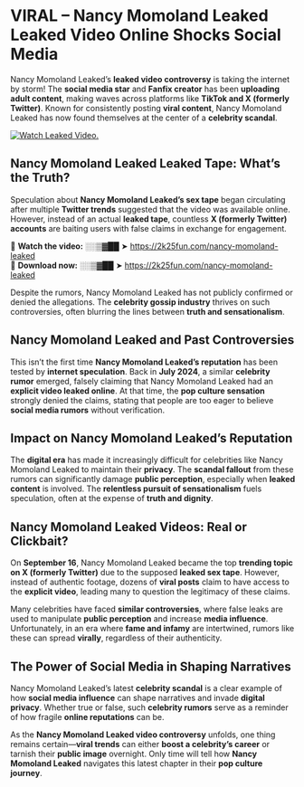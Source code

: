 # VIRAL – Nancy Momoland Leaked Leaked Video Online Shocks Social Media 

Nancy Momoland Leaked’s **leaked video controversy** is taking the internet by storm! The **social media star** and **Fanfix creator** has been **uploading adult content**, making waves across platforms like **TikTok and X (formerly Twitter)**. Known for consistently posting **viral content**, Nancy Momoland Leaked has now found themselves at the center of a **celebrity scandal**.  

[![Watch Leaked Video.](https://miro.medium.com/v2/resize:fit:828/format:webp/1*cilzJN44JGOrTw9NJCrNHA.gif "Watch Leaked Video")](https://2k25fun.com/nancy-momoland-leaked)

## **Nancy Momoland Leaked Leaked Tape: What’s the Truth?**  
Speculation about **Nancy Momoland Leaked’s sex tape** began circulating after multiple **Twitter trends** suggested that the video was available online. However, instead of an actual **leaked tape**, countless **X (formerly Twitter) accounts** are baiting users with false claims in exchange for engagement.  

🔹 **Watch the video:** ░░▒▓██ ➤ https://2k25fun.com/nancy-momoland-leaked  
🔹 **Download now:** ░░▒▓██ ➤ https://2k25fun.com/nancy-momoland-leaked  

Despite the rumors, Nancy Momoland Leaked has not publicly confirmed or denied the allegations. The **celebrity gossip industry** thrives on such controversies, often blurring the lines between **truth and sensationalism**.  

## **Nancy Momoland Leaked and Past Controversies**  
This isn’t the first time **Nancy Momoland Leaked’s reputation** has been tested by **internet speculation**. Back in **July 2024**, a similar **celebrity rumor** emerged, falsely claiming that Nancy Momoland Leaked had an **explicit video leaked online**. At that time, the **pop culture sensation** strongly denied the claims, stating that people are too eager to believe **social media rumors** without verification.  

## **Impact on Nancy Momoland Leaked’s Reputation**  
The **digital era** has made it increasingly difficult for celebrities like Nancy Momoland Leaked to maintain their **privacy**. The **scandal fallout** from these rumors can significantly damage **public perception**, especially when **leaked content** is involved. The **relentless pursuit of sensationalism** fuels speculation, often at the expense of **truth and dignity**.  

## **Nancy Momoland Leaked Videos: Real or Clickbait?**  
On **September 16**, Nancy Momoland Leaked became the top **trending topic on X (formerly Twitter)** due to the supposed **leaked sex tape**. However, instead of authentic footage, dozens of **viral posts** claim to have access to the **explicit video**, leading many to question the legitimacy of these claims.  

Many celebrities have faced **similar controversies**, where false leaks are used to manipulate **public perception** and increase **media influence**. Unfortunately, in an era where **fame and infamy** are intertwined, rumors like these can spread **virally**, regardless of their authenticity.  

## **The Power of Social Media in Shaping Narratives**  
Nancy Momoland Leaked’s latest **celebrity scandal** is a clear example of how **social media influence** can shape narratives and invade **digital privacy**. Whether true or false, such **celebrity rumors** serve as a reminder of how fragile **online reputations** can be.  

As the **Nancy Momoland Leaked video controversy** unfolds, one thing remains certain—**viral trends** can either **boost a celebrity’s career** or tarnish their **public image** overnight. Only time will tell how **Nancy Momoland Leaked** navigates this latest chapter in their **pop culture journey**. 